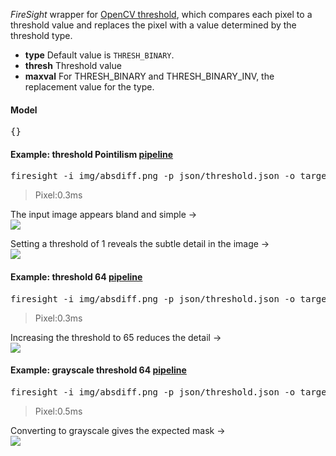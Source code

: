 _FireSight_ wrapper for [OpenCV threshold](http://docs.opencv.org/modules/imgproc/doc/miscellaneous_transformations.html?highlight=threshold#threshold), which compares each pixel to a threshold value and replaces the pixel with a value determined by the threshold type.

* **type** Default value is `THRESH_BINARY`.
* **thresh** Threshold value
* **maxval** For THRESH_BINARY and THRESH_BINARY_INV, the replacement value for the type.

#### Model
<pre>{}</pre>

#### Example: threshold Pointilism [pipeline](https://github.com/firepick1/FireSight/blob/master/json/threshold.json)
<pre>firesight -i img/absdiff.png -p json/threshold.json -o target/threshold1.png -Dthresh=1</pre>
> Pixel:0.3ms

The input image appears bland and simple &rarr; <br>
<img src="https://github.com/firepick1/FireSight/blob/master/img/absdiff.png?raw=true">

Setting a threshold of 1 reveals the subtle detail in the image &rarr; <br>
<img src="https://github.com/firepick1/FireSight/blob/master/img/threshold1.png?raw=true">

#### Example: threshold 64 [pipeline](https://github.com/firepick1/FireSight/blob/master/json/threshold.json)
<pre>firesight -i img/absdiff.png -p json/threshold.json -o target/threshold1.png -Dthresh=64</pre>
> Pixel:0.3ms

Increasing the threshold to 65 reduces the detail &rarr; <br>
<img src="https://github.com/firepick1/FireSight/blob/master/img/threshold64.png?raw=true">

#### Example: grayscale threshold 64 [pipeline](https://github.com/firepick1/FireSight/blob/master/json/threshold.json)
<pre>firesight -i img/absdiff.png -p json/threshold.json -o target/threshold1.png -Dthresh=64 -Dcvt=cvtColor</pre>
> Pixel:0.5ms

Converting to grayscale gives the expected mask &rarr; <br>
<img src="https://github.com/firepick1/FireSight/blob/master/img/threshol.png?raw=true">
